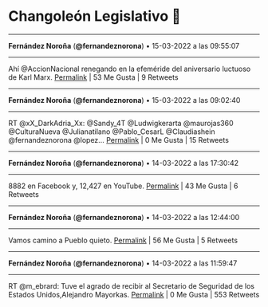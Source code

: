 # Changoleón Legislativo 🙈
*****
**Fernández Noroña** (**@fernandeznorona**) • 15-03-2022 a las 09:55:07
*****
Ahí ⁦@AccionNacional⁩ renegando en la efeméride del aniversario luctuoso de Karl Marx.
[Permalink](https://twitter.com/fernandeznorona/status/1503791921260634119) | 53 Me Gusta | 9 Retweets
*****
**Fernández Noroña** (**@fernandeznorona**) • 15-03-2022 a las 09:02:40
*****
RT @xX_DarkAdria_Xx: @Sandy_4T @Ludwigkerarta @maurojas360 @CulturaNueva @Julianatilano @Pablo_CesarL @Claudiashein @fernandeznorona @lopez…
[Permalink](https://twitter.com/fernandeznorona/status/1503778720569565189) | 0 Me Gusta | 15 Retweets
*****
**Fernández Noroña** (**@fernandeznorona**) • 14-03-2022 a las 17:30:42
*****
8882 en Facebook y, 12,427 en YouTube.
[Permalink](https://twitter.com/fernandeznorona/status/1503544185043013632) | 43 Me Gusta | 6 Retweets
*****
**Fernández Noroña** (**@fernandeznorona**) • 14-03-2022 a las 12:44:00
*****
Vamos camino a Pueblo quieto.
[Permalink](https://twitter.com/fernandeznorona/status/1503472034331779074) | 56 Me Gusta | 5 Retweets
*****
**Fernández Noroña** (**@fernandeznorona**) • 14-03-2022 a las 11:59:47
*****
RT @m_ebrard: Tuve el agrado de recibir al Secretario de Seguridad de los Estados Unidos,Alejandro Mayorkas.
[Permalink](https://twitter.com/fernandeznorona/status/1503460907409674240) | 0 Me Gusta | 553 Retweets
